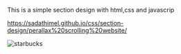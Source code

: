 This is a simple section design with html,css and javascrip

https://sadathimel.github.io/css/section-design/perallax%20scrolling%20website/

![starbucks](https://user-images.githubusercontent.com/40139304/120076213-40e8fa80-c0c6-11eb-90aa-a85473931720.png)
